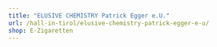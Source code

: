 ```yaml
---
title: "ELUSIVE CHEMISTRY Patrick Egger e.U."
url: /hall-in-tirol/elusive-chemistry-patrick-egger-e-u/
shop: E-Zigaretten
---
```

